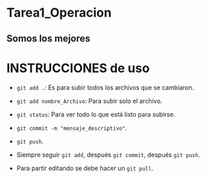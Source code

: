# Tarea1_Operacion

## Somos los mejores

# INSTRUCCIONES de uso

- `git add .`: Es para subir todos los archivos que se cambiaron.
- `git add nombre_Archivo`: Para subir solo el archivo.

- `git status`: Para ver todo lo que está listo para subirse.
- `git commit -m "mensaje_descriptivo"`.

- `git push`.

- Siempre seguir `git add`, después `git commit`, después `git push`.
- Para partir editando se debe hacer un `git pull`.
